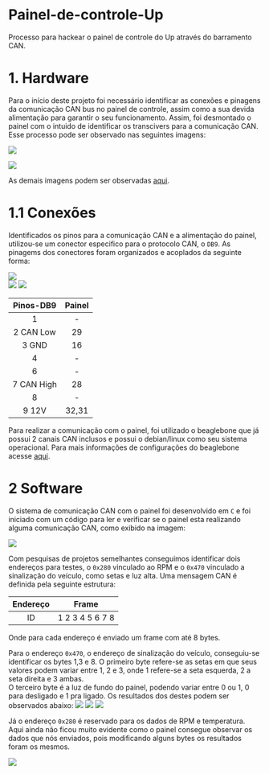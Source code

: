 # Painel-de-controle-Up
Processo para hackear o painel de controle do Up através do barramento CAN.

# 1. Hardware
 
Para o início deste projeto foi necessário identificar as conexões e pinagens da comunicação CAN bus no painel de controle, assim como a sua devida alimentação para garantir o seu 
funcionamento. Assim, foi desmontado o painel com o intuido de identificar os transcivers para a comunicação CAN. Esse processo pode ser observado nas seguintes imagens:

![](Figuras/Painel_up1.jpeg)
 
![](Figuras/Painel_up2.jpeg)   

As demais imagens podem ser observadas [aqui](https://github.com/Tecnomobele-FGA/Modulo-luzes/tree/master/fotos).
# 1.1 Conexões

Identificados os pinos para a comunicação CAN e a alimentação do painel, utilizou-se um conector especifico para o protocolo CAN, o `DB9`.
As pinagems dos conectores foram organizados e acoplados da seguinte forma:

![](Figuras/db9_cann.PNG)  
![](Figuras/painel_pin.PNG)
![](Figuras/painel_pin.jpeg)


| Pinos-DB9  | Painel | 
|:----------:|:------:|        
| 1          |    -   |         
| 2  CAN Low |   29   |        
| 3   GND    |   16   |         
| 4          |    -   |         
| 6          |    -   |    
| 7 CAN High |   28   |        
| 8          |    -   |        
| 9   12V    |  32,31 |     

Para realizar a comunicação com o painel, foi utilizado o beaglebone que já possui 2 canais CAN inclusos e possui o debian/linux como seu sistema operacional. Para mais informações de configurações do beaglebone acesse [aqui](https://github.com/Tecnomobele-FGA/Computador-de-bordo).  

# 2 Software

O sistema de comunicação CAN com o painel foi desenvolvido em `C` e foi iniciado com um código para ler e verificar se o painel esta realizando alguma comunicação CAN, como exibido na imagem:

![](Testes/rx_can.PNG)

Com pesquisas de projetos semelhantes conseguimos identificar dois endereços para testes, o `0x280` vinculado ao RPM e o `0x470` vinculado a sinalização do veículo, como setas e luz alta. Uma mensagem CAN é definida pela seguinte estrutura:  

|Endereço |            Frame              | 
|:-------:|:-----------------------------:|        
|    ID   | 1   2   3   4   5   6   7   8 |

Onde para cada endereço é enviado um frame com até 8 bytes.

Para o endereço `0x470`, o endereço de sinalização do veículo, conseguiu-se identificar os bytes 1,3 e 8.
O primeiro byte refere-se as setas em que seus valores podem variar entre 1, 2 e 3, onde 1 refere-se a seta esquerda, 2 a seta direita e 3 ambas.  
O terceiro byte é a luz de fundo do painel, podendo variar entre 0 ou 1, 0 para desligado e 1 pra ligado. 
Os resultados dos destes podem ser observados abaixo:
![](Testes/rpm_temp.jpeg)
![](Testes/setas_luz_alta.jpeg)
![](Testes/setas_milha.jpeg)


Já o endereço `0x280` é reservado para os dados de RPM e temperatura. Aqui ainda não ficou muito evidente como o painel consegue observar os dados que nós enviados, pois modificando alguns bytes os resultados foram os mesmos. 

![](Testes/painel_on.jpeg)
